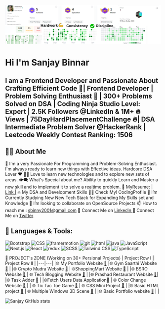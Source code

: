 ![Acheivements](https://github.com/Binnar81/Binnar81/blob/b63721615d8c57abaf5520f8ea32da8c9479db48/Images/Hardwork.png)

# Hi  I'm Sanjay Binnar
## I am a Frontend Developer and  Passionate About Crafting Efficient Code 🚀| Frontend Developer  | Problem Solving Enthusiast 🧠  | 300+ Problems Solved on DSA | Coding Ninja Studio Level: Expert | 2.5K Followers @LinkedIn & 1M+ 🔥 Views  | 75DayHardPlacementChallenge 🔥| DSA Intermediate Problem Solver @HackerRank | Leetcode Weekly Contest Ranking: 1506

## 🙋‍♂️ About Me

🥋 I'm a very Passionate For Programming and Problem-Solving Enthusiast. I'm always ready to learn new things with Effective ideas. Hardcore DSA Lover ❤
👨‍💻 Love to learn new technologies and to explore new sets of areas.
👁‍🗨 What's Special about me?
Ability to quickly Learn and Master a new skill and to implement it to solve a realtime problem.
📔 MyResume: [| Link |](https://drive.google.com/file/d/1LWeNSOpk6muZH-wTZ6evVHOGfCCApos7/view)
🔥 My DSA and Development Skills
👨‍💻 Check My! CodingProfile
📘 I’m Currently Studying New New Tech Stack for Expanding My Skills set and Knowledge
👯 I’m looking to collaborate on OpenSource Projects
📫 How to reach me : sbinny2001@gmail.com
🔗 Connect Me on [Linkedin ]((https://www.linkedin.com/in/sanjay-binnar/))
🔗 Connect Me on [Twitter](https://twitter.com/sanjay_binnar)

## 🚀 Languages & Tools: 
![Bootstrap](https://github.com/Binnar81/fetchUserData-webApplication/blob/main/OneDrive/Desktop/MERN/GithubProfile/Images/bootstrap.jpeg) ![CSS](https://github.com/Binnar81/fetchUserData-webApplication/blob/main/OneDrive/Desktop/MERN/GithubProfile/Images/CSS3.png) ![framermotion](https://github.com/Binnar81/fetchUserData-webApplication/blob/main/OneDrive/Desktop/MERN/GithubProfile/Images/framermotion.jpeg) ![git](https://github.com/Binnar81/fetchUserData-webApplication/blob/main/OneDrive/Desktop/MERN/GithubProfile/Images/framermotion.jpeg) ![html](https://github.com/Binnar81/fetchUserData-webApplication/blob/main/OneDrive/Desktop/MERN/GithubProfile/Images/html5.png) ![java](https://github.com/Binnar81/fetchUserData-webApplication/blob/main/OneDrive/Desktop/MERN/GithubProfile/Images/html5.png) ![JavaScript](https://github.com/Binnar81/fetchUserData-webApplication/blob/main/OneDrive/Desktop/MERN/GithubProfile/Images/html5.png) ![Next.js](https://github.com/Binnar81/fetchUserData-webApplication/blob/main/OneDrive/Desktop/MERN/GithubProfile/Images/Next.png) ![React](https://github.com/Binnar81/fetchUserData-webApplication/blob/main/OneDrive/Desktop/MERN/GithubProfile/Images/react.png) ![redux](https://github.com/Binnar81/fetchUserData-webApplication/blob/main/OneDrive/Desktop/MERN/GithubProfile/Images/redux.png) ![SCSS](https://github.com/Binnar81/fetchUserData-webApplication/blob/main/OneDrive/Desktop/MERN/GithubProfile/Images/SCSS.png) ![Tailwind CSS](https://github.com/Binnar81/fetchUserData-webApplication/blob/main/OneDrive/Desktop/MERN/GithubProfile/Images/Tailwindcss.png)   ![TypeScript](https://github.com/Binnar81/fetchUserData-webApplication/blob/main/OneDrive/Desktop/MERN/GithubProfile/Images/typescript.png)



📝 PROJECT's ZONE (Working on 30+ Persional Projects)
| Project Row I | 	Project Row II |
|---|---|
|🌐 My Portfolio Website [🔗](https://github.com/Binnar81/My-Portfolio-website)	 |🌐 Gym Saarthi Website [🔗](https://github.com/Binnar81/GymSaarthi) |
|🌐 Crypto Mudra Website [🔗](https://github.com/Binnar81/CryptoMudra-Website) |	🌐ShoppingMart Website [🔗](https://github.com/Binnar81/ShoppingMart-Website) |
|🌐 BSRO Website [🔗](https://github.com/Binnar81/BSRO_Website)	| 🌐 Tech Blogging Website [🔗](https://github.com/Binnar81techbloggingwebsite) |
|🌐 Prashad Restaurant Website [🔗](https://github.com/Binnar81/Prashad_Restaurant)|
|🌐 Task Adder [🔗](https://github.com/Binnar81/TaskAdder) | 
|🌐Fetch Users Data Application[🔗](https://github.com/Binnar81fetchUserData-webApplication) |	🌐  Color Change Website [🔗](https://github.com/Binnar81/colorchange_website) |
| 🌐 Tic Tac Toe Game [🔗](https://github.com/Binnar81/Tic-Tac-Toe-Game) |	🌐 CSS Mini Project [🔗](https://github.com/Binnar81/CSS-Mini-Project) |
|🌐 Basic HTML project [🔗](https://github.com/Binnar81/BasicHtmlProject) |	🌐 Multiple Windows 3D Scene [🔗](https://github.com/Binnar81/multipleWindow3dScene) |
|🌐 Basic Portfolio website [🔗](https://github.com/Binnar81/My-Portfolio-)	|  |




![Sanjay GitHub stats](https://github-readme-stats.vercel.app/api?username=Binnar81&hide=contribs,prs)



